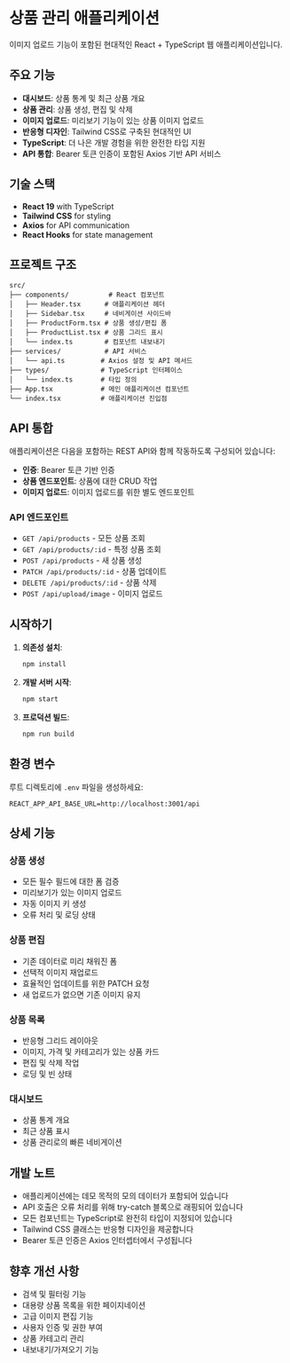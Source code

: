 # 상품 관리 애플리케이션

이미지 업로드 기능이 포함된 현대적인 React + TypeScript 웹 애플리케이션입니다.

## 주요 기능

- **대시보드**: 상품 통계 및 최근 상품 개요
- **상품 관리**: 상품 생성, 편집 및 삭제
- **이미지 업로드**: 미리보기 기능이 있는 상품 이미지 업로드
- **반응형 디자인**: Tailwind CSS로 구축된 현대적인 UI
- **TypeScript**: 더 나은 개발 경험을 위한 완전한 타입 지원
- **API 통합**: Bearer 토큰 인증이 포함된 Axios 기반 API 서비스

## 기술 스택

- **React 19** with TypeScript
- **Tailwind CSS** for styling
- **Axios** for API communication
- **React Hooks** for state management

## 프로젝트 구조

```
src/
├── components/          # React 컴포넌트
│   ├── Header.tsx      # 애플리케이션 헤더
│   ├── Sidebar.tsx     # 네비게이션 사이드바
│   ├── ProductForm.tsx # 상품 생성/편집 폼
│   ├── ProductList.tsx # 상품 그리드 표시
│   └── index.ts        # 컴포넌트 내보내기
├── services/           # API 서비스
│   └── api.ts         # Axios 설정 및 API 메서드
├── types/             # TypeScript 인터페이스
│   └── index.ts       # 타입 정의
├── App.tsx            # 메인 애플리케이션 컴포넌트
└── index.tsx          # 애플리케이션 진입점
```

## API 통합

애플리케이션은 다음을 포함하는 REST API와 함께 작동하도록 구성되어 있습니다:

- **인증**: Bearer 토큰 기반 인증
- **상품 엔드포인트**: 상품에 대한 CRUD 작업
- **이미지 업로드**: 이미지 업로드를 위한 별도 엔드포인트

### API 엔드포인트

- `GET /api/products` - 모든 상품 조회
- `GET /api/products/:id` - 특정 상품 조회
- `POST /api/products` - 새 상품 생성
- `PATCH /api/products/:id` - 상품 업데이트
- `DELETE /api/products/:id` - 상품 삭제
- `POST /api/upload/image` - 이미지 업로드

## 시작하기

1. **의존성 설치**:
   ```bash
   npm install
   ```

2. **개발 서버 시작**:
   ```bash
   npm start
   ```

3. **프로덕션 빌드**:
   ```bash
   npm run build
   ```

## 환경 변수

루트 디렉토리에 `.env` 파일을 생성하세요:

```env
REACT_APP_API_BASE_URL=http://localhost:3001/api
```

## 상세 기능

### 상품 생성
- 모든 필수 필드에 대한 폼 검증
- 미리보기가 있는 이미지 업로드
- 자동 이미지 키 생성
- 오류 처리 및 로딩 상태

### 상품 편집
- 기존 데이터로 미리 채워진 폼
- 선택적 이미지 재업로드
- 효율적인 업데이트를 위한 PATCH 요청
- 새 업로드가 없으면 기존 이미지 유지

### 상품 목록
- 반응형 그리드 레이아웃
- 이미지, 가격 및 카테고리가 있는 상품 카드
- 편집 및 삭제 작업
- 로딩 및 빈 상태

### 대시보드
- 상품 통계 개요
- 최근 상품 표시
- 상품 관리로의 빠른 네비게이션

## 개발 노트

- 애플리케이션에는 데모 목적의 모의 데이터가 포함되어 있습니다
- API 호출은 오류 처리를 위해 try-catch 블록으로 래핑되어 있습니다
- 모든 컴포넌트는 TypeScript로 완전히 타입이 지정되어 있습니다
- Tailwind CSS 클래스는 반응형 디자인을 제공합니다
- Bearer 토큰 인증은 Axios 인터셉터에서 구성됩니다

## 향후 개선 사항

- 검색 및 필터링 기능
- 대용량 상품 목록을 위한 페이지네이션
- 고급 이미지 편집 기능
- 사용자 인증 및 권한 부여
- 상품 카테고리 관리
- 내보내기/가져오기 기능
